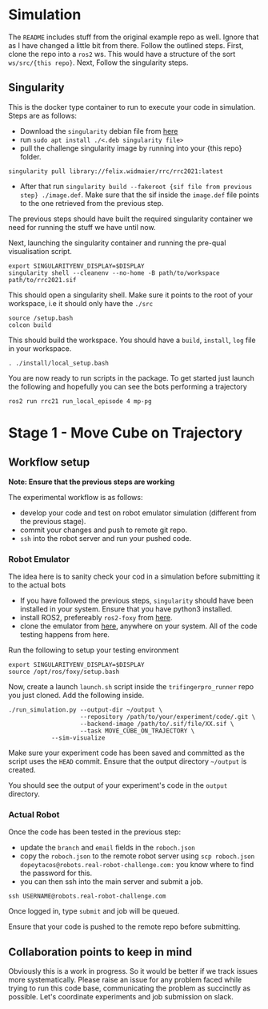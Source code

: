 # Simulation

The `README` includes stuff from the original example repo as well. Ignore that
as I have changed a little bit from there. Follow the outlined steps. First,
clone the repo into a `ros2` ws. This would have a structure of the sort
`ws/src/{this repo}`. Next, Follow the singularity steps.

## Singularity

This is the docker type container to run to execute your code in simulation. Steps are as follows:
- Download the `singularity` debian file from [here](https://people.tuebingen.mpg.de/felixwidmaier/rrc2021/singularity.html)
- run `sudo apt install ./<.deb singularity file>`
- pull the challenge singularity image by running into your {this repo} folder.
```
singularity pull library://felix.widmaier/rrc/rrc2021:latest
```
- After that run `singularity build --fakeroot {sif file from previous step} ./image.def`. Make sure that the sif inside the `image.def` file points to the one retrieved from the previous step.

The previous steps should have built the required singularity container we need for running the stuff we have until now.

Next, launching the singularity container and running the pre-qual visualisation script.

```
export SINGULARITYENV_DISPLAY=$DISPLAY
singularity shell --cleanenv --no-home -B path/to/workspace path/to/rrc2021.sif
```
This should open a singularity shell. Make sure it points to the root of your workspace, i.e it should only have the `./src`

```
source /setup.bash
colcon build
```

This should build the workspace. You should have a `build`, `install`, `log` file in your workspace.

```
. ./install/local_setup.bash
```

You are now ready to run scripts in the package. To get started just launch the following and hopefully you can see the bots performing a trajectory


```
ros2 run rrc21 run_local_episode 4 mp-pg
```

# Stage 1 - Move Cube on Trajectory

## Workflow setup

**Note: Ensure that the previous steps are working**

The experimental workflow is as follows:
- develop your code and test on robot emulator simulation (different from the
  previous stage).
- commit your changes and push to remote git repo.
- `ssh` into the robot server and run your pushed code.

### Robot Emulator

The idea here is to sanity check your cod in a simulation before submitting it
to the actual bots

- If you have followed the previous steps, `singularity` should have been
  installed in your system. Ensure that you have python3 installed.
- install ROS2, prefereably `ros2-foxy` from [here](https://docs.ros.org/en/foxy/Installation.html).
- clone the emulator from [here](https://github.com/open-dynamic-robot-initiative/trifingerpro_runner), anywhere on your system. All of the code testing happens from here.

Run the following to setup your testing environment
```
export SINGULARITYENV_DISPLAY=$DISPLAY
source /opt/ros/foxy/setup.bash
```
Now, create a launch `launch.sh` script inside the `trifingerpro_runner` repo you just
cloned. Add the following inside. 
```
./run_simulation.py --output-dir ~/output \
                    --repository /path/to/your/experiment/code/.git \
                    --backend-image /path/to/.sif/file/XX.sif \
                    --task MOVE_CUBE_ON_TRAJECTORY \
		    --sim-visualize
```

Make sure your experiment code has been saved and committed as the script
uses the `HEAD` commit. Ensure that the output directory `~/output` is created.

You should see the output of your experiment's code in the `output` directory.

### Actual Robot

Once the code has been tested in the previous step:
- update the `branch` and `email` fields in the `roboch.json`
- copy the `roboch.json` to the remote robot server using
`scp roboch.json dopeytacos@robots.real-robot-challenge.com:`
you know where to find the password for this.
- you can then ssh into the main server and submit a job.

`ssh USERNAME@robots.real-robot-challenge.com`

Once logged in, type `submit` and job will be queued.

Ensure that your code is pushed to the remote repo before submitting.

## Collaboration points to keep in mind
Obviously this is a work in progress. So it would be better if we track issues
more systematically. Please raise an issue for any problem faced while trying
to run this code base, communicating the problem as succinctly as possible.
Let's coordinate experiments and job submission on slack.

